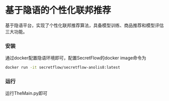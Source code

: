 # 基于隐语的个性化联邦推荐

基于隐语平台，实现了个性化联邦推荐算法，具备模型训练、商品推荐和模型评估三大功能。
### 安装
通过docker配置隐语环境即可，配置SecretFlow的docker image命令为
```bash 
docker run -it secretflow/secretflow-anolis8:latest
```
### 运行
运行TheMain.py即可
